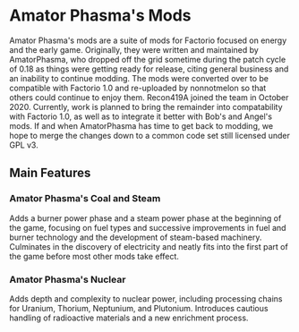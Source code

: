 # Amator Phasma's Mods

Amator Phasma's mods are a suite of mods for Factorio focused on energy and the early game. Originally, they were written and maintained by AmatorPhasma, who dropped off the grid sometime during the patch cycle of 0.18 as things were getting ready for release, citing general business and an inability to continue modding. The mods were converted over to be compatible with Factorio 1.0 and re-uploaded by nonnotmelon so that others could continue to enjoy them. Recon419A joined the team in October 2020. Currently, work is planned to bring the remainder into compatability with Factorio 1.0, as well as to integrate it better with Bob's and Angel's mods. If and when AmatorPhasma has time to get back to modding, we hope to merge the changes down to a common code set still licensed under GPL v3.

## Main Features

### Amator Phasma's Coal and Steam

Adds a burner power phase and a steam power phase at the beginning of the game, focusing on fuel types and successive improvements in fuel and burner technology and the development of steam-based machinery. Culminates in the discovery of electricity and neatly fits into the first part of the game before most other mods take effect.

### Amator Phasma's Nuclear

Adds depth and complexity to nuclear power, including processing chains for Uranium, Thorium, Neptunium, and Plutonium. Introduces cautious handling of radioactive materials and a new enrichment process.
